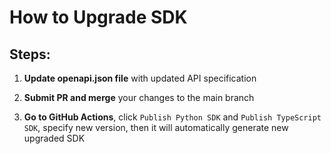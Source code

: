 # How to Upgrade SDK

## Steps:

1. **Update openapi.json file** with updated API specification

2. **Submit PR and merge** your changes to the main branch

3. **Go to GitHub Actions**, click `Publish Python SDK` and `Publish TypeScript SDK`, specify new version, then it will automatically generate new upgraded SDK 